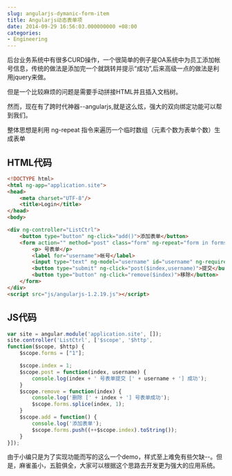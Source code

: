 ```yaml
---
slug: angularjs-dymanic-form-item
title: Angularjs动态表单项
date: 2014-09-29 16:56:03.000000000 +08:00
categories:
- Engineering
---
```

后台业务系统中有很多CURD操作，一个很简单的例子是OA系统中为员工添加帐号信息，传统的做法是添加完一个就跳转并提示“成功”,后来高级一点的做法是利用jquery来做。

但是一个比较麻烦的问题是需要手动拼接HTML并且插入文档树。

然而，现在有了跨时代神器--angularjs,就是这么炫，强大的双向绑定功能可以帮到我们。

整体思想是利用 ng-repeat 指令来遍历一个临时数组（元素个数为表单个数）生成表单

## HTML代码

```html
<!DOCTYPE html>
<html ng-app="application.site">
<head>
    <meta charset="UTF-8"/>
    <title>Login</title>
</head>
<body>

<div ng-controller="ListCtrl">
    <button type="button" ng-click="add()">添加表单</button>
    <form action="" method="post" class="form" ng-repeat="form in forms" novalidate="novalidate">
        <p> 号表单</p>
        <label for="username">帐号</label>
        <input type="text" ng-model="username" id="username" ng-required="true"/>
        <button type="submit" ng-click="post($index,username)">提交</button>
        <button type="button" ng-click="remove($index)">移除</button>
    </form>
</div>
<script src="js/angularjs-1.2.19.js"></script>
```

## JS代码

```javascript
var site = angular.module('application.site', []);
site.controller('ListCtrl', ['$scope', '$http',
function($scope, $http) {
    $scope.forms = ["1"];

    $scope.index = 1;
    $scope.post = function(index, username) {
        console.log(index + ' 号表单提交 [' + username + '] 成功');
    }
    $scope.remove = function(index) {
        console.log('删除 [' + index + '] 号表单成功');
        $scope.forms.splice(index, 1);
    }
    $scope.add = function() {
        console.log('添加表单');
        $scope.forms.push((++$scope.index).toString());
    }
}]);
```

由于小编只是为了实现功能而写的这么一个demo，样式至上难免有些欠缺--。但是，麻雀虽小，五脏俱全，大家可以根据这个思路去开发更为强大的应用系统。